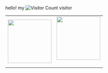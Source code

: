 hello! my
![Visitor Count](https://profile-counter.glitch.me/limbo-t/count.svg)
visitor

<table><tr>
<td><img align="" height="137px" src="https://github-readme-stats-git-masterrstaa-rickstaa.vercel.app/api?username=limbo-t&hide_title=true&hide_border=true&show_icons=true&include_all_commits=true&line_height=21&text_color=000&icon_color=000&bg_color=0,ea6161,ffc64d,fffc4d,52fa5a&theme=graywhite" />
<td><img align="" height="137px" src="https://github-readme-stats-git-masterrstaa-rickstaa.vercel.app/api/top-langs/?username=limbo-t&hide_title=true&hide_border=true&show_icons=true&include_all_commits=true&line_height=21&text_color=000&icon_color=fff&bg_color=0,52fa5a,4dfcff,c64dff&theme=graywhite" /><br><br>
</tr></table>
